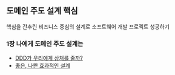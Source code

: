  ## 도메인 주도 설계 핵심 
핵심을 간추린 비즈니스 중심의 설계로 소프트웨어 개발 프로젝트 성공하기

###  <strong>1장 나에게 도메인 주도 설계는</strong>
+ <a href="https://github.com/pan2468/domain-driven-design/blob/main/1%EC%9E%A5%20%EB%82%98%EC%97%90%EA%B2%8C%20%EB%8F%84%EB%A9%94%EC%9D%B8%20%EC%A3%BC%EB%8F%84%20%EC%84%A4%EA%B3%84%EB%8A%94/DDD%EA%B0%80%20%EC%9A%B0%EB%A6%AC%EC%97%90%EA%B2%8C%20%EC%83%81%EC%B2%98%EB%A5%BC%20%EC%A4%84%EA%B9%8C%3F.md">DDD가 우리에게 상처를 줄까?</a> 
+ <a href="">좋은, 나쁜 효과적인 설계</a> 



